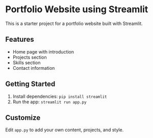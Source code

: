 # Portfolio Website using Streamlit

This is a starter project for a portfolio website built with Streamlit.

## Features
- Home page with introduction
- Projects section
- Skills section
- Contact information

## Getting Started
1. Install dependencies: `pip install streamlit`
2. Run the app: `streamlit run app.py`

## Customize
Edit `app.py` to add your own content, projects, and style.
